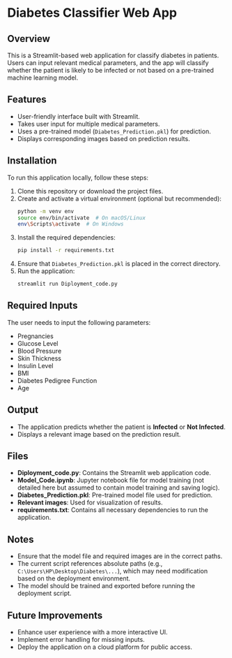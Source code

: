# Diabetes Classifier Web App

## Overview

This is a Streamlit-based web application for classify diabetes in patients. Users can input relevant medical parameters, and the app will classify whether the patient is likely to be infected or not based on a pre-trained machine learning model.

## Features

- User-friendly interface built with Streamlit.
- Takes user input for multiple medical parameters.
- Uses a pre-trained model (`Diabetes_Prediction.pkl`) for prediction.
- Displays corresponding images based on prediction results.

## Installation

To run this application locally, follow these steps:

1. Clone this repository or download the project files.
2. Create and activate a virtual environment (optional but recommended):
   ```bash
   python -m venv env
   source env/bin/activate  # On macOS/Linux
   env\Scripts\activate  # On Windows
   ```
3. Install the required dependencies:
   ```bash
   pip install -r requirements.txt
   ```
4. Ensure that `Diabetes_Prediction.pkl` is placed in the correct directory.
5. Run the application:
   ```bash
   streamlit run Diployment_code.py
   ```

## Required Inputs

The user needs to input the following parameters:

- Pregnancies
- Glucose Level
- Blood Pressure
- Skin Thickness
- Insulin Level
- BMI
- Diabetes Pedigree Function
- Age

## Output

- The application predicts whether the patient is **Infected** or **Not Infected**.
- Displays a relevant image based on the prediction result.

## Files

- **Diployment\_code.py**: Contains the Streamlit web application code.
- **Model\_Code.ipynb**: Jupyter notebook file for model training (not detailed here but assumed to contain model training and saving logic).
- **Diabetes\_Prediction.pkl**: Pre-trained model file used for prediction.
- **Relevant images**: Used for visualization of results.
- **requirements.txt**: Contains all necessary dependencies to run the application.

## Notes

- Ensure that the model file and required images are in the correct paths.
- The current script references absolute paths (e.g., `C:\Users\HP\Desktop\Diabetes\...`), which may need modification based on the deployment environment.
- The model should be trained and exported before running the deployment script.

## Future Improvements

- Enhance user experience with a more interactive UI.
- Implement error handling for missing inputs.
- Deploy the application on a cloud platform for public access.

